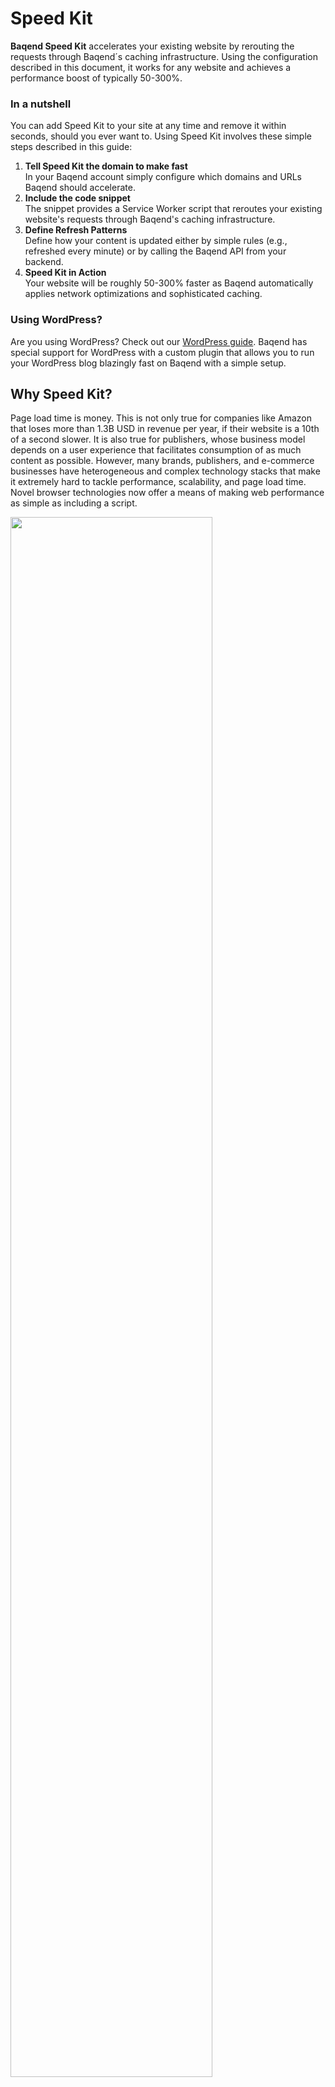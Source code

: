 # Speed Kit

**Baqend Speed Kit** accelerates your existing website by rerouting the requests through Baqend´s caching infrastructure.
Using the configuration described in this document, it works for any website and achieves a performance boost of typically 50-300%.

### In a nutshell
You can add Speed Kit to your site at any time and remove it within seconds, should you ever want to. 
Using Speed Kit involves these simple steps described in this guide:

1. **Tell Speed Kit the domain to make fast**<br>
   In your Baqend account simply configure which domains and URLs Baqend should accelerate.
2. **Include the code snippet**<br>
   The snippet provides a Service Worker script that reroutes your existing website's requests through Baqend's caching infrastructure.
3. **Define Refresh Patterns**<br>
   Define how your content is updated either by simple rules (e.g., refreshed every minute) or by calling the Baqend API from your backend.
4. **Speed Kit in Action**<br>
   Your website will be roughly 50-300% faster as Baqend automatically applies network optimizations and sophisticated caching.

### Using WordPress?
Are you using WordPress? Check out our [WordPress guide](/topics/wordpress/).
Baqend has special support for WordPress with a custom plugin that allows you to run your WordPress blog blazingly fast on Baqend with a simple setup.

## Why Speed Kit?

Page load time is money.
This is not only true for companies like Amazon that loses more than 1.3B USD in revenue per year, if their website is a 10th of a second slower.
It is also true for publishers, whose business model depends on a user experience that facilitates consumption of as much content as possible. 
However, many brands, publishers, and e-commerce businesses have heterogeneous and complex technology stacks that make it extremely hard to tackle performance, scalability, and page load time.
Novel browser technologies now offer a means of making web performance as simple as including a script.

<img src="major-advantages.png" style="width:80%;">

Baqend has developed **Speed Kit** that directly hooks into an existing website and makes it **50-300% faster**.
Therefore, Speed Kit uses [Service Workers](https://developers.google.com/web/fundamentals/getting-started/primers/service-workers)
which come with a **browser support of > 75%** and automatically enable an **offline mode** for users of your website.
Because it **works for any website**, it is the perfect solution for Publishers, Landing Pages, E-Commerce, Brands, and Agencies.

<div class="tip">
    <strong>Tip:</strong>
    Test your site with the <a href="#page-speed-analyzer">Page Speed Analyzer</a> to learn whether your website can
    benefit from using Speed Kit.
</div>

#### Learn More
For further information on Speed Kit check out these two resources:

- [Speed Kit Pitch deck (PDF)](speed-kit.pdf)
- [Two-Pager (PDF)](2-pager.pdf)

## Integrating Speed Kit
Follow these 5 steps to set up Baqend Speed Kit and speed up your website.

 <ol class="getting-started-list">
<li>
###Configure Speed Kit
In your account simply enter **your site's URL** as well as all **whitelisted and blacklisted domains**, respectively.
All requests to whitelisted domains are rerouted to Baqend while requests to blacklisted domains will not be speeded up.
A common example of blacklisted domains are those of tracking or ad services.

<img src="configure-speed-kit.png" style="width:60%;">
</li>
<li>
###Integrate code snippet
Insert the **generated code snipped** into the header of your **index.html**.
This snipped registers the service worker that will speed up your requests.

<img src="integrate-speed-kit.png" style="width:100%;">
</li>
<li>
###Download Service Worker
[Download](https://www.baqend.com/speed-kit/latest/) the latest Service Worker script from baqend.
</li>
<li>
###Host Service Worker
In order to provide the Service Worker with its full functionality, it needs to have the [root
scope](https://developer.mozilla.org/en-US/docs/Web/API/Service_Worker_API/Using_Service_Workers).
Thus, the Service Worker should be hosted in your root directory.
If you are able to do so, the default case is yours. 
If for whatever reason this is not possible, we provide
you some implementation options here:
####WordPress
Use our <a href="../wordpress/">WordPress Plugin</a>.
####Apache
Option 1: Rewrite the request url for the service worker to the actual location:
```sh
# Add the following lines to your httpd.conf file
# replace <location> with the actual location of the service worker
RewriteEngine On
RewriteRule ^/sw.js$ <location>
```
Option 2: Customize the service workers registration path by still giving it root scope
```sh
# Add the following lines to your httpd.conf file
<Files "sw.js">
Header Set Service-Worker-allowed "/"
</Files>
# Find this line in your code snipped: "navigator.serviceWorker.register('sw.js')"
# and change it like this:
navigator.serviceWorker.register(<enter your service worker path>, {scope: '/'})
```
####Nginx
Option 1: Rewrite the request url for the service worker to the actual location:
```sh
# Add the following lines to the suitable server or location block in your nginx.conf file
# replace <location> with your actual service worker location
rewrite ^(/sw.js)$ <location> last;
```
Option 2: Customize the service workers registration path by still giving it root scope
```sh
# Add the following lines to your httpd.conf file
# and replace <location> with your service worker location
location  = /<location> {
add_header 'service-worker-allowed' '/';
}
# Find this line in your code snipped: "navigator.serviceWorker.register('sw.js')"
# and change it like this:
navigator.serviceWorker.register(<enter your service worker path>, {scope: '/'})
```
</li>
<li>
###Enjoy Performance
Speed Kit will automatically make your website faster.
</li>
</ol>

## How Speed Kit works

Speed Kit hooks into existing websites and reroutes the requests to Baqend for a faster content delivery.
For a deeper understanding of how the Speed Kit works, the following graphic illustrates an overview of the underlying Speed Kit architecture. 

<img src="speed-kit-architecture.png" style="width:100%;">

The left side of the graphic shows your website with the [latest Service Worker script](https://www.baqend.com/speed-kit/latest/)
installed.
As soon as the Service Worker is active, all HTTP requests matching your configuration (whitelist, blacklist etc.) are rerouted to Baqend. 
If the request has been rerouted to Baqend for the first time, the corresponding resources (Media, Text etc.) are pulled from your legacy system.
Otherwise, the resources are served directly by the server.
 
On the way to the client, resources are routed through the distributed Baqend caching infrastructure and get cached. 
Therefor requests rerouted by the Service Worker can be served with very low latency.
Whenever content changes, you call the [Baqend refresh content API](#refresh-content), so Baqend immediately fetches changed content. 
Baqend´s caching algorithms automatically update all caches in real-time (including users' browser caches).

## Defining what to Cache: Whitelisting and Blacklisting

To control which requests shall be intercepted by the Service Worker, the definition of a white- and blacklist is
highly recommended.
All requests to whitelisted domains are rerouted to Baqend while requests to blacklisted domains are
ignored by the Service Worker and served normally.
To give you a general understanding which sites are good candidates for either the white or blacklist here's a rule of thumb: Every
content that you have control of and can tell us when it changes should be whitelisted because we can efficiently cache and revalidate it.
So lets pretend your site is www.example.com and you serve images, css and scripts from this domain and maybe a subdomain 
a good whitelist could look like this:

```js
whitelist: [
    { url: ['www.example.com', 'www.subdomain.example.com'] }
]
```

And the other way around every content that we cannot detect change on should not be whitelisted. So for a typical website
with analytics, facebook feeds and ads URLs you should never put into your whitelist are:

```js
'www.google-analytics.com/analytics.js',
'www.example-ad-service.com',
'https://staticxx.facebook.com/',
'http://pixel-a.example.com/',
.....
```

However, you do not have to blacklist these URLs. The way our rule system works is that when there is no whitelist nor blacklist
every request is rerouted. As soon as the whitelist gets more restrictive, like in the example above, only requests that match this filter
are touched by Speed Kit. So a simple way to put this is that you can decide if you want to tell us implicitly which sites not to touch by defining a
whitelist or explicitly by defining a blacklist. 

To configure the whitelist and blacklist Baqend provides you with [SpeedKitRule](#SpeedKitRule).
With this syntax you are able to formulate complex rules for an individual whitelist and blacklist.
Imagine your website loads some images over the third-party domain `img.example-cdn.com`. 
In general, you want all resources whose content type is image to be served via Speed Kit.
For this case a valid whitelist could look like this:

```js
whitelist: [
    { contentType: 'image' }
]
```

You could extend this case in a way, that you only want static content to be rerouted. For that see the example below: 
```js
whitelist: [
    {
        // Your Domain and all Subdomains via Regex
        host: [
            'www.baqend.com',
            'baqend.com',
            /*\.baqend\.com/
        ],
        contentType: [
            'document',
            'image',
            'style',
            'script',
            'font'
        ]        
    }    
]
```

Further examples can be found in our [Configuration Examples](#Configuration-Examples).

## Refreshing Content

If you have changed any kind of content of your website, you need to trigger a Service Worker refresh. 
Otherwise, the client continues to see previous website content. 
For that purpose, Baqend provides you a refresh API that empowers you to specify which specific content needs to be updated. 
To trigger a Service Worker refresh you can use [Push-Based](#push-based-refreshing) or [Pull-based](#pull-based-refreshing) refreshing.

### Push-Based Refreshing

The optimal way to refresh your cached content is to call our REST-API directly from your system when something changed on your website. 
The REST-Endpoint is `https://<your-app-name>.app.baqend.com/v1/asset/revalidate` and you need a User-Access-Token to be sent with the POST-Request. 
For now, to get this token, you have to login into your Baqend App on our [dashboard](https://dashboard.baqend.com) and open your browser's developer console. 
Use the developer console to call `DB.token` to receive your token. Now you have to add an authorization header to your request which looks like this:

    authorization: BAT <your-token>
    
<div class="note">
    <strong>Note:</strong>
    The token is only valid for 24 hours. The process to get a long life User-Access-Token will change shortly and will become way more comfortable. As soon as this update hits we will inform every customer as well as update this section.
</div>

The refresh API takes a filter object as JSON to configure the refresh process. In case your filter object is an empty JSON object we will just refresh all files on our system. If you are aware of which files have been changed, you can optimize the refresh process by telling us so. 
To do so, we provide you with the following options:

* `contentTypes: string[]` – takes an array of comma-separated strings. Available types are:
    - document (HTML files) 
    - style (CSS files)
    - script (JavaScript files)
    - feed
    - audio
    - video
    - image
    - font
* `urls: string[]` - takes an array of comma-separated URLs or URL-Prefixes. Prefixes must end with an *.
* `query: {}` - takes a JSON-Object which represents a real MongoDB query. You can configure the following parameters within this object:
    - url
    - eTag
    - lastModified
    - contentType
    - mediaType

<div class="note">
    <strong>Note:</strong>
    See the <a href="https://docs.mongodb.com/manual/tutorial/query-documents/">MongoDB documentation</a> for more information on MongoDB queries.
</div>

To wrap it up here are some use cases to provide you with examples for what is described above:

- You want to refresh all HTML files:

        {
            "contentTypes": ["document"]
        }

- You want to refresh all URLs, which starts with `https://www.example.com/assets`:

        {
            "urls": ["https://www.example.com/assets*"]
        }
        
- You want to refresh your home page:
        
        {
            "urls": ["https://www.example.com", "https://www.example.com/"]
        }
        
- You want to configure your own advanced query to refresh files with a specific media type:
        
        {
            "query": {
                "mediaType": "text/plain"
            }
        }



### Pull-Based Refreshing

To manually trigger a Service Worker refresh you can create custom refresh filters in your [dashboard's](https://dashboard.baqend.com)
"Refresh Content" section.
When creating a refresh filter you have several options to specify, which content should be refreshed.
As default, all content will be refreshed.
As first you can choose which kind of content should be affected by the appropriate filter.
Therefore a list of possible content types (HTML, CSS, JavaScript, etc.) is provided to you.
The second option allows you to specify the URL´s to be handled by the refresh filter.
These URL's can be entered in a specific way like `https://www.baqend.com` or by using a prefix like `https://www.baqend.com/assets/*` (refresh all files under `https://www.baqend.com/assets/`).

As an advanced setting, it is also possible writing your own [MongoDB Query](https://docs.mongodb.com/manual/tutorial/query-documents/)
to address more complex scenarios. In the following, you can see which attributes are addressable within your individual query. 
<ul>
    <li>url</li>
    <li>eTag</li>
    <li>lastModified</li>
    <li>contentType</li>
    <li>mediaType</li>
</ul>

<div class="note">
    <strong>Note:</strong> 
        Content type is used to address a general type of content:
            <ul>
                <li>document (HTML files) </li>
                <li>style (CSS files)</li>
                <li>script (JavaScript files)</li>
                <li>feed</li>
                <li>audio</li>
                <li>video</li>
                <li>image</li>
                <li>font</li>
            </ul>
        If you want to use a discrete content type instead as specified in <a href="https://developer.mozilla.org/en-US/docs/Web/HTTP/Headers/Content-Type/">[ContentType]</a>
        you can define those under media type. 
</div>

After you have finished configuring your refresh filter, you can run it.
A status in the dashboard informs you if the refresh was successful.
Refresh filters that have already been executed are saved in your history and can be run again at any time.

<div class="note">
    <strong>Note:</strong>
    In the next weeks, we will release our CRON-Jobs feature, which allows configuring time-based refreshing.
</div>

## Speed Kit API

<div id="speedKitDoc"></div>

## Page Speed Analyzer

The [Page Speed Analyzer](http://makefast.app.baqend.com/) is a testing tool that gives you an impression of
how **Baqend Speed Kit** influences the performance of your website.
To this end, the analyzer runs a series of tests against your website and reports how your current backend stack
delivers your website compared to a version using Speed Kit.
To test the performance improvement after the Speed Kit was integrated into your website, use the
[before and after Speed Kit](#before-and-after-speed-kit) functionality.

<img src="page-speed-analyzer.png" style="width:100%;">

For comparison, the analyzer collects the following metrics by using [Google's PageSpeed Insights API](https://developers.google.com/speed/docs/insights/v1/getting_started)
and private instances of [WebPagetest](https://sites.google.com/a/webpagetest.org/docs/private-instances):

- **Domains:** Number of unique hosts referenced by the page.
- **Resources:** Number of HTTP resources loaded by the page.
- **Response Size:** Number of uncompressed response bytes for resources on the page.
- **Speed Index:** Represents how quickly the page rendered the user-visible content.
- **Time To First Byte:** Measures the amount of time between creating a connection to the server and downloading the contents.
- **DOMContentLoaded:** Represents the time when the initial HTML document has been completely loaded and parsed, without waiting for external resources.
- **FullyLoaded:** Measures the time from the start of the initial navigation until there was 2 seconds of no network activity after Document Complete.
- **Last Visual Change:** Represents the last point in the test when something visually changed on the screen.


Additionally, the tool collects a **performance video** of both website versions to give a visual impression.

<div class="tip">
    <strong>Tip:</strong>
    Customize the analyzer to your desired test situation by switching the location of the client or choosing whether
    to cache or not. You can also provide a comma-separated list of domain patterns to tell Speed Kit which requests it
    should handle.
</div>

###Before and after Speed Kit

Do you already use Speed Kit and want to measure the achieved performance advantage?
The [Page Speed Analyzer](http://makefast.app.baqend.com/) can also be used to perform a before and after Speed Kit test.
No special configuration is required for this.
The analyzer automatically detects that your website is using the Speed Kit and performs the test accordingly.
As a result, you will see the performance metrics of your website without the integrated Speed Kit compared to the 
current version including the Speed Kit. All customization options are available as usual.

<style>
.getting-started-list {
    list-style: none;
    counter-reset: cnt;
    margin-left: 0;
    margin-top: 40px;
}

.getting-started-list ul li{
    padding: 10px 0;
}

.getting-started-list h3 {
    padding-top: 45px;
    position: relative;
    z-index: 1;
}

.getting-started-list>li {
    position: relative;
    border-left: 2px solid #1967CC;
    padding: 0 0 30px 50px;
    /* disable collapsed margin */
    display: inline-block;
    width: 100%;
}

.getting-started-list>li:last-child {
    border: none;
}

.getting-started-list>li:before {
    counter-increment: cnt;
    content: counter(cnt);
    position: absolute;
    left: -18px;
    border-radius: 50%;
    background-color: #FFFFFF;
    display: block;
    width: 35px;
    height: 35px;
    line-height: 31px;
    color: #1967CC;
    border: 2px solid #1967CC;
    text-align: center;
    font-size: 21px;
}
</style>

## Personalize Content

Some pages generate personalized or segmentized content into their HTML pages, for example, a shopping cart, custom ads, or a personal user greeting.
Normally, there is no point in caching those HTML pages, since there is a more or less unique version for every user. With Speed Kit, there is a way to do that. The concept is called Dynamic Blocks.

### General Idea
The general idea is, that you mark personalized content as Dynamic Blocks. Speed Kit first loads a fast generic/anonymous version of the page and requests the original in the background. Then Speed Kit replaces the generic blocks with the original personalized content.

With this approach, the website can fetch linked assets much faster and start rendering even though the personalized content is not there yet.

### How To Use It
First, you identify which parts of your site contain personalized content and mark them as dynamic blocks. You can use a CSS class to mark your blocks. In addition to the mark, you need to assign a unique ID to your dynamic blocks. This is needed to match the dynamic blocks when substituting generic with personalized content. You can use a data attribute for the ID. In summary, your dynamic blocks should look like this:

    <div class="speed-kit-dynamic" data-speed-kit-id="1">
        Some personalized section...
    </div>
    <div class="speed-kit-dynamic" data-speed-kit-id="2">
        Another personalized section...
    </div>

Second, you need to enable the replacement of dynamic blocks. Therefore you include another snippet into HTML right after the Speed Kit snippet. You can download the snippet here: [Dynamic Fetcher Snippet](https://www.baqend.com/speed-kit/latest/dynamic-fetcher.js)

This snippet can also be configured via the `dynamicBlockConfig` variable. Amongst other settings, you can define the query selector used to find your marked dynamic blocks as well the tag attribute the get the unique block id from. Here are the default values for this config:
        
    <script>
        window.dynamicBlockConfig = {
          blockSelector: '.speed-kit-dynamic',
          tagAttribute: 'data-speed-kit-id',
          statusClass: 'speed-kit-dynamic',
          forceFetch: true,
        }
    </script>  

If you want to see all this in action, take a look at a minimal example website that uses dynamic blocks: [Dynamic Block Demo](https://dynamic-demo.app.baqend.com/)

### Hiding Generic Content
Sometimes it is a good idea to hide generic content in dynamic blocks until it is replaced by the personalized content. To this end, Speed Kit attaches a status class to the main `<html>` element.
Before replacement the `<html>` element has the class `speed-kit-dynamic-loading`, after replacement it has the class `speed-kit-dynamic-loaded`. Instead of `"speed-kit-dynamic"`, you can define a custom class prefix in the config.

You can, for example, use the status class to hide generic content in the dynamic blocks like this:

    .speed-kit-loading .speed-kit-dynamic { visibility: hidden; }
    .speed-kit-loading .speed-kit-dynamic { visibility: visible; }

### Dynamic Scripts
It is also possible to use script tags as dynamic blocks:
        
    <script type="text/template" class="speed-kit-dynamic" data-speed-kit-id="1">
        fetch('https://www.baqend.com');
    </script>

By using the type `"text/template"` you prevent the script from executing before it is replaced. Speed Kit will make sure that the new script is executed upon replacement.

### DOM Diffing
If you have large dynamic blocks where only some parts of the content change when personalizing, you might want to use our DOM diffing extension, to prevent the browser from rerendering the entire dynamic block. Just drop us a line and we will send you the extension: [support@baqend.com](mailto:support@baqend.com)

## Deactivate Speed Kit

If you for what ever reason want to deactivate Speed Kit on your site you can go to your dashboard's settings page. Scroll down and you'll find the deactivate section. You can toggle Speed Kits status here. When deactivated Speed Kit will no longer 
touch and accelerate any requests.

For a single browser session you can deactivate Speed Kit for testing purposes with the following line in the developer console:
    
    navigator.serviceWorker.controller.postMessage({type: "disconnect"});
    
To activate again use:

    navigator.serviceWorker.controller.postMessage({type: "connect"});

## Baqend Data Privacy

###Speed Kit 
<strong>Sensitive User Information</strong><br>
By default, Speed Kit will not process any cookies, credentials or other personally identifiable information from the
accelerated site and therefore never see any sensitive user information. No cookies or credentials from users are stored
on Baqend’s servers.

This behavior is furthermore guaranteed by standard browser security as Speed Kit employs its own domain by default and 
is therefore not allowed access to cookies of other domains, including also the domain of the accelerated site. 

If a website sends sensitive information through URL parameters or HTTP headers, these resources can and should be 
blacklisted in Speed Kit in order not to process or store these metadata.

<strong>What Data is handled by Speed Kit?</strong><br>
Speed Kit handles all website requests that are explicitly whitelisted for it. It is recommended to whitelist only
public sections of the page and to exclude private ones like login or payment areas because as outlined above Speed Kit
will not handle user authentication, credentials or cookies.

The blacklist feature makes it very easy to exclude private areas of the site from Speed Kit. Speed Kit does not process
or store user-generated content, as POST, PUT, and DELETE requests are always processed by the original site.

###General
<strong>Server Location</strong><br>
Baqend stores data exclusively on the AWS data center located in Frankfurt, Germany.

<strong>EU Data Security</strong><br>
Baqend has a valid Data Processing Addendum with Amazon Web Services and can therefore also close data processing 
agreements with customers. IP addresses of requests are stored for 10 days. Storing of IP addresses can be deactivated 
on request.

<strong>Further Information</strong><br>
[More details on Baqend's infrastructure](https://medium.baqend.com/how-to-develop-a-backend-as-a-service-from-scratch-lessons-learned-a9fac618c2ce)
